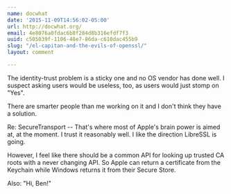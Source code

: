 ```yaml
---
name: docwhat
date: '2015-11-09T14:56:02-05:00'
url: http://docwhat.org/
email: 4e8076a0fdac6b8f284d8b316efdf7f3
uuid: c505039f-1106-48e7-86da-c610dac455b9
slug: "/el-capitan-and-the-evils-of-openssl/"
layout: comment

---
```


The identity-trust problem is a sticky one and no OS vendor has done well.  I suspect asking users would be useless, too, as users would just stomp on "Yes".

There are smarter people than me working on it and I don't think they have a solution.

Re: SecureTransport -- That's where most of Apple's brain power is aimed at, at the moment. I trust it reasonably well.  I like the direction LibreSSL is going.

However, I feel like there should be a common API for looking up trusted CA roots with a never changing API.  So Apple can return a certificate from the Keychain while Windows returns it from their Secure Store.

Also: "Hi, Ben!"

